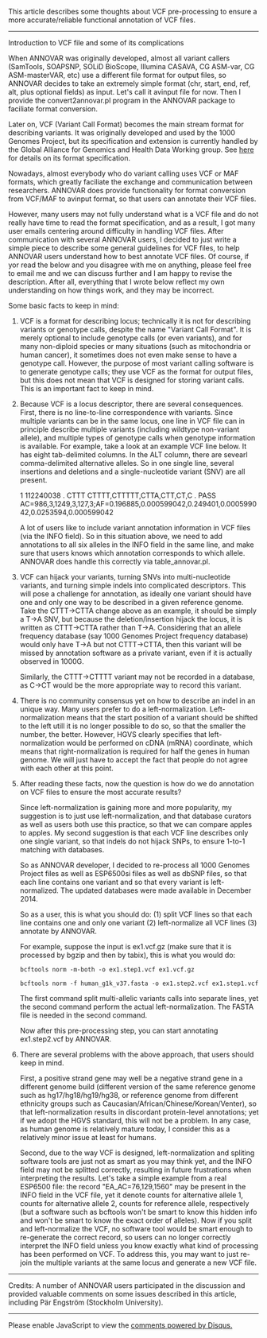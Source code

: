 This article describes some thoughts about VCF pre-processing to ensure a more accurate/reliable functional annotation of VCF files.

---

Introduction to VCF file and some of its complications

When ANNOVAR was originally developed, almost all variant callers (SamTools, SOAPSNP, SOLiD BioScope, Illumina CASAVA, CG ASM-var, CG ASM-masterVAR, etc) use a different file format for output files, so ANNOVAR decides to take an extremely simple format (chr, start, end, ref, alt, plus optional fields) as input. Let's call it avinput file for now. Then I provide the convert2annovar.pl program in the ANNOVAR package to faciliate format conversion.

Later on, VCF (Variant Call Format) becomes the main stream format for describing variants. It was originally developed and used by the 1000 Genomes Project, but its specification and extension is currently handled by the Global Alliance for Genomics and Health Data Working group. See [here]( http://www.1000genomes.org/wiki/Analysis/Variant%20Call%20Format/vcf-variant-call-format-version-41) for details on its format specification.

Nowadays, almost everybody who do variant calling uses VCF or MAF formats, which greatly faciliate the exchange and communication between researchers. ANNOVAR does provide functionality for format conversion from VCF/MAF to avinput format, so that users can annotate their VCF files.

However, many users may not fully understand what is a VCF file and do not really have time to read the format specification, and as a result, I got many user emails centering around difficulty in handling VCF files. After communication with several ANNOVAR users, I decided to just write a simple piece to describe some general guidelines for VCF files, to help ANNOVAR users understand how to best annotate VCF files. Of course, if yor read the below and you disagree with me on anything, please feel free to email me and we can discuss further and I am happy to revise the description. After all, everything that I wrote below reflect my own understanding on how things work, and they may be incorrect.

Some basic facts to keep in mind:

1. VCF is a format for describing locus; technically it is not for describing variants or genotype calls, despite the name "Variant Call Format". It is merely optional to include genotype calls (or even variants), and for many non-diploid species or many situations (such as mitochondria or human cancer), it sometimes does not even make sense to have a genotype call. However, the purpose of most variant calling software is to generate genotype calls; they use VCF as the format for output files, but this does not mean that VCF is designed for storing variant calls. This is an important fact to keep in mind.

2. Because VCF is a locus descriptor, there are several consequences. First, there is no line-to-line correspondence with variants. Since multiple variants can be in the same locus, one line in VCF file can in principle describe multiple variants (including wildtype non-variant allele), and multiple types of genotype calls when genotype information is available. For example, take a look at an example VCF line below. It has eight tab-delimited columns. In the ALT column, there are sevearl comma-delimited alternative alleles. So in one single line, several insertions and deletions and a single-nucleotide variant (SNV) are all present.

    1	112240038	.	CTTT	CTTTT,CTTTTT,CTTA,CTT,CT,C	.	PASS	AC=986,3,1249,3,127,3;AF=0.196885,0.000599042,0.249401,0.000599042,0.0253594,0.000599042

    A lot of users like to include variant annotation information in VCF files (via the INFO field). So in this situation above, we need to add annotations to all six alleles in the INFO field in the same line, and make sure that users knows which annotation corresponds to which allele. ANNOVAR does handle this correctly via table_annovar.pl.

3. VCF can hijack your variants, turning SNVs into multi-nucleotide variants, and turning simple indels into complicated descriptors. This will pose a challenge for annotation, as ideally one variant should have one and only one way to be described in a given reference genome. Take the CTTT->CTTA change above as an example, it should be simply a T->A SNV, but because the deletion/insertion hijack the locus, it is written as CTTT->CTTA rather than T->A. Considering that an allele frequency database (say 1000 Genomes Project frequency database) would only have T->A but not CTTT->CTTA, then this variant will be missed by annotation software as a private variant, even if it is actually observed in 1000G.

    Similarly, the CTTT->CTTTT variant may not be recorded in a database, as C->CT would be the more appropriate way to record this variant.

4. There is no community consensus yet on how to describe an indel in an unique way. Many users prefer to do a left-normalization. Left-normalization means that the start position of a variant should be shifted to the left utill it is no longer possible to do so, so that the smaller the number, the better. However, HGVS clearly specifies that left-normalization would be performed on cDNA (mRNA) coordinate, which means that right-normalization is required for half the genes in human genome. We will just have to accept the fact that people do not agree with each other at this point.

5. After reading these facts, now the question is how do we do annotation on VCF files to ensure the most accurate results?

    Since left-normalization is gaining more and more popularity, my suggestion is to just use left-normalization, and that database curators as well as users both use this practice, so that we can compare apples to apples. My second suggestion is that each VCF line describes only one single variant, so that indels do not hijack SNPs, to ensure 1-to-1 matching with databases.

    So as ANNOVAR developer, I decided to re-process all 1000 Genomes Project files as well as ESP6500si files as well as dbSNP files, so that each line contains one variant and so that every variant is left-normalized. The updated databases were made available in December 2014.

    So as a user, this is what you should do: (1) split VCF lines so that each line contains one and only one variant (2) left-normalize all VCF lines (3) annotate by ANNOVAR.

    For example, suppose the input is ex1.vcf.gz (make sure that it is processed by bgzip and then by tabix), this is what you would do:

    `bcftools norm -m-both -o ex1.step1.vcf ex1.vcf.gz`

    `bcftools norm -f human_g1k_v37.fasta -o ex1.step2.vcf ex1.step1.vcf`

    The first command split multi-allelic variants calls into separate lines, yet the second command perform the actual left-normalization. The FASTA file is needed in the second command.

    Now after this pre-processing step, you can start annotating ex1.step2.vcf by ANNOVAR.

6. There are several problems with the above approach, that users should keep in mind.

    First, a positive strand gene may well be a negative strand gene in a different genome build (different version of the same reference genome such as hg17/hg18/hg19/hg38, or reference genome from different ethnicity groups such as Caucasian/African/Chinese/Korean/Venter), so that left-normalization results in discordant protein-level annotations; yet if we adopt the HGVS standard, this will not be a problem. In any case, as human genome is relatively mature today, I consider this as a relatively minor issue at least for humans.

    Second, due to the way VCF is designed, left-normalization and spliting software tools are just not as smart as you may think yet, and the INFO field may not be splitted correctly, resulting in future frustrations when interpreting the results. Let's take a simple example from a real ESP6500 file: the record "EA_AC=76,129,1560" may be present in the INFO field in the VCF file, yet it denote counts for alternative allele 1, counts for alternative allele 2, counts for reference allele, respectively (but a software such as bcftools won't be smart to know this hidden info and won't be smart to know the exact order of alleles). Now if you split and left-normalize the VCF, no software tool would be smart enough to re-generate the correct record, so users can no longer correctly interpret the INFO field unless you know exactly what kind of processing has been performed on VCF. To address this, you may want to just re-join the multiple variants at the same locus and generate a new VCF file.

---

Credits: A number of ANNOVAR users participated in the discussion and provided valuable comments on some issues described in this article, including Pär Engström (Stockholm University).


---

<script>
  (function(i,s,o,g,r,a,m){i['GoogleAnalyticsObject']=r;i[r]=i[r]||function(){
  (i[r].q=i[r].q||[]).push(arguments)},i[r].l=1*new Date();a=s.createElement(o),
  m=s.getElementsByTagName(o)[0];a.async=1;a.src=g;m.parentNode.insertBefore(a,m)
  })(window,document,'script','//www.google-analytics.com/analytics.js','ga');

  ga('create', 'UA-48623707-1', 'openbioinformatics.org');
  ga('send', 'pageview');
</script>

<div id="disqus_thread"></div>
<script type="text/javascript">
    /* * * CONFIGURATION VARIABLES * * */
    var disqus_shortname = 'annovar';
    var disqus_identifier = 'VCF';
    var disqus_title = 'VCF processing guide';
    
    /* * * DON'T EDIT BELOW THIS LINE * * */
    (function() {
        var dsq = document.createElement('script'); dsq.type = 'text/javascript'; dsq.async = true;
        dsq.src = '//' + disqus_shortname + '.disqus.com/embed.js';
        (document.getElementsByTagName('head')[0] || document.getElementsByTagName('body')[0]).appendChild(dsq);
    })();
</script>
<noscript>Please enable JavaScript to view the <a href="https://disqus.com/?ref_noscript" rel="nofollow">comments powered by Disqus.</a></noscript>
